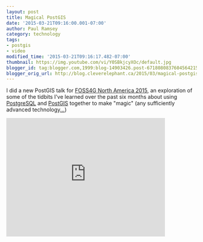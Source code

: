 ```yaml
---
layout: post
title: Magical PostGIS
date: '2015-03-21T09:16:00.001-07:00'
author: Paul Ramsey
category: technology
tags:
- postgis
- video
modified_time: '2015-03-21T09:16:17.482-07:00'
thumbnail: https://img.youtube.com/vi/Y0SBkjcyXOc/default.jpg
blogger_id: tag:blogger.com,1999:blog-14903426.post-6718080837604564215
blogger_orig_url: http://blog.cleverelephant.ca/2015/03/magical-postgis.html
---
```


I did a new PostGIS talk for [FOSS4G North America 2015](https://2015.foss4g-na.org/), an exploration of some of the tidbits I've learned over the past six months about using [PostgreSQL](http://postgresql.org) and [PostGIS](http://postgis.net) together to make "magic" (any sufficiently advanced technology[...](http://www.brainyquote.com/quotes/quotes/a/arthurccl101182.html))

<iframe width="420" height="315" src="https://www.youtube.com/embed/Y0SBkjcyXOc" frameborder="0" allowfullscreen></iframe>

